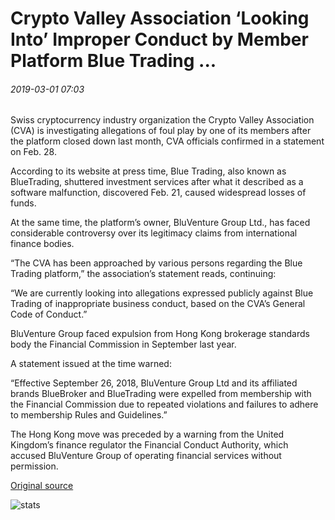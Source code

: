 # Crypto Valley Association ‘Looking Into’ Improper Conduct by Member Platform Blue Trading ...

###### 2019-03-01 07:03

Swiss cryptocurrency industry organization the Crypto Valley Association (CVA) is investigating allegations of foul play by one of its members after the platform closed down last month, CVA officials confirmed in a statement on Feb. 28.

According to its website at press time, Blue Trading, also known as BlueTrading, shuttered investment services after what it described as a software malfunction, discovered Feb. 21, caused widespread losses of funds.

At the same time, the platform’s owner, BluVenture Group Ltd., has faced considerable controversy over its legitimacy claims from international finance bodies.

“The CVA has been approached by various persons regarding the Blue Trading platform,” the association’s statement reads, continuing:

“We are currently looking into allegations expressed publicly against Blue Trading of inappropriate business conduct, based on the CVA’s General Code of Conduct.”

BluVenture Group faced expulsion from Hong Kong brokerage standards body the Financial Commission in September last year.

A statement issued at the time warned:

“Effective September 26, 2018, BluVenture Group Ltd and its affiliated brands BlueBroker and BlueTrading were expelled from membership with the Financial Commission due to repeated violations and failures to adhere to membership Rules and Guidelines.”

The Hong Kong move was preceded by a warning from the United Kingdom’s finance regulator the Financial Conduct Authority, which accused BluVenture Group of operating financial services without permission.

[Original source](https://cointelegraph.com/news/crypto-valley-association-looking-into-improper-conduct-by-member-platform-blue-trading)

![stats](https://c.statcounter.com/11760860/0/a89fa40b/1/ "stats")